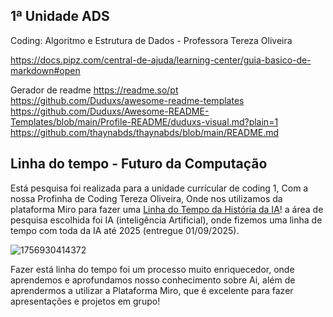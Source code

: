 ## 1ª Unidade ADS
Coding: Algoritmo e Estrutura de Dados - Professora Tereza Oliveira

https://docs.pipz.com/central-de-ajuda/learning-center/guia-basico-de-markdown#open

Gerador de readme https://readme.so/pt
https://github.com/Duduxs/awesome-readme-templates
https://github.com/Duduxs/Awesome-README-Templates/blob/main/Profile-README/duduxs-visual.md?plain=1 
https://github.com/thaynabds/thaynabds/blob/main/README.md

## Linha do tempo - Futuro da Computação
Está pesquisa foi realizada para a unidade currícular de coding 1, Com a nossa Profinha de Coding Tereza Oliveira, Onde nos utilizamos da plataforma Miro para fazer uma [Linha do Tempo da História da IA](https://miro.com/app/board/uXjVJKuLrRA=/?share_link_id=106166523893)! a área de pesquisa escolhida foi IA (inteligência Artificial), onde fizemos uma linha de tempo com toda da IA até 2025 (entregue 01/09/2025). 

![1756930414372](https://github.com/user-attachments/assets/5c68f967-33da-40da-a0ea-db2895aeaae2)

Fazer está linha do tempo foi um processo muito enriquecedor, onde aprendemos e aprofundamos nosso conhecimento sobre Ai, além de aprendermos a utilizar a Plataforma Miro, que é excelente para fazer apresentações e projetos em grupo!

